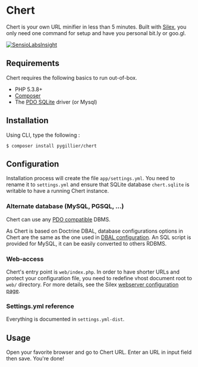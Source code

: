 # Chert

Chert is your own URL minifier in less than 5 minutes. Built with [Silex][1], you only need one command for setup and have you personal bit.ly or goo.gl.

[![SensioLabsInsight](https://insight.sensiolabs.com/projects/9f580b96-d77a-4b78-b94f-254ad13cebaf/mini.png)](https://insight.sensiolabs.com/projects/9f580b96-d77a-4b78-b94f-254ad13cebaf)
 
## Requirements
Chert requires the following basics to run out-of-box.
* PHP 5.3.8+
* [Composer][2]
* The [PDO SQLite][4] driver (or Mysql)

## Installation
Using CLI, type the following : 

    $ composer install pygillier/chert

## Configuration
Installation process will create the file `app/settings.yml`. You need to rename it to `settings.yml` and ensure that SQLite database `chert.sqlite` is writable to have a running Chert instance.

### Alternate database (MySQL, PGSQL, ...)

Chert can use any [PDO compatible][4] DBMS.

As Chert is based on Doctrine DBAL, database configurations options in Chert are the same as the one used in [DBAL configuration][3]. An SQL script is provided for MySQL, it can be easily converted to others RDBMS.


### Web-access
Chert's entry point is `web/index.php`. In order to have shorter URLs and protect your configuration file, you need to redefine vhost document root to  `web/` directory. For more details, see the Silex [webserver configuration page](http://silex.sensiolabs.org/doc/web_servers.html).

### Settings.yml reference
Everything is documented in `settings.yml-dist`.

## Usage
Open your favorite browser and go to Chert URL. Enter an URL in input field then save. You're done!
 
 
[1]: http://silex.sensiolabs.org/
[2]: http://getcomposer.org
[3]: http://docs.doctrine-project.org/projects/doctrine-dbal/en/latest/reference/configuration.html
[4]: http://php.net/pdo
